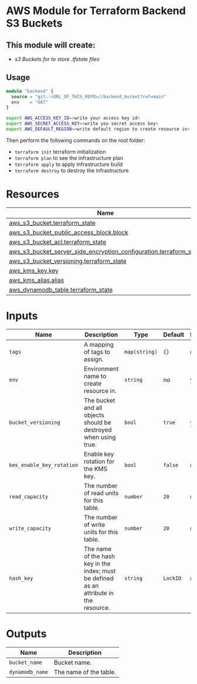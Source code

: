 # AWS Module for Terraform Backend S3 Buckets

## This module will create:
- _s3 Buckets for to store .tfstate files_

## **Usage**
```terraform
module "backend" {
  source = "git::<URL_OF_THIS_REPO>//backend_bucket?ref=main"
  env    = "UAT"
}
```
```bash
export AWS_ACCESS_KEY_ID=<write your access key id>
export AWS_SECRET_ACCESS_KEY=<write you secret access key>
export AWS_DEFAULT_REGION=<write default region to create resource in>
```

Then perform the following commands on the root folder:
- `terraform init` terraform initialization
- `terraform plan` to see the infrastructure plan
- `terraform apply` to apply infrastructure build
- `terraform destroy` to destroy the infrastructure

# **Resources**
|Name | Type|
|-----|-----|
|[aws_s3_bucket.terraform_state](https://registry.terraform.io/providers/hashicorp/aws/latest/docs/resources/s3_bucket)|resource|
|[aws_s3_bucket_public_access_block.block](https://registry.terraform.io/providers/hashicorp/aws/latest/docs/resources/s3_account_public_access_block)|resource|
|[aws_s3_bucket_acl.terraform_state](https://registry.terraform.io/providers/hashicorp/aws/latest/docs/resources/s3_bucket_acl)|resource|
|[aws_s3_bucket_server_side_encryption_configuration.terraform_state](https://registry.terraform.io/providers/hashicorp/aws/latest/docs/resources/s3_bucket_server_side_encryption_configuration)|resource|
|[aws_s3_bucket_versioning.terraform_state](https://registry.terraform.io/providers/hashicorp/aws/latest/docs/resources/s3_bucket_versioning)|resource|
|[aws_kms_key.key](https://registry.terraform.io/providers/hashicorp/aws/latest/docs/resources/kms_key)|resource|
|[aws_kms_alias.alias](https://registry.terraform.io/providers/hashicorp/aws/latest/docs/resources/kms_alias)|resource|
|[aws_dynamodb_table.terraform_state](https://registry.terraform.io/providers/hashicorp/aws/latest/docs/resources/dynamodb_table)|resource|

# **Inputs**
|Name|Description|Type|Default|Required|
|----|-----------|----|-------|--------|
|`tags`|A mapping of tags to assign.|`map(string)`|`{}`|no|
|`env`|Environment name to create resource in.|`string`|no|yes|
|`bucket_versioning`|The bucket and all objects should be destroyed when using true.|`bool`|`true`|yes|
|`kms_enable_key_rotation`|Enable key rotation for the KMS key.|`bool`|`false`|no|
|`read_capacity`|The number of read units for this table.|`number`|`20`|no|
|`write_capacity`|The number of write units for this table.|`number`|`20`|no|
|`hash_key`|The name of the hash key in the index; must be defined as an attribute in the resource.|`string`|`LockID`|no|

# **Outputs**
|Name|Description|
|----|-----------|
|`bucket_name`|Bucket name.|
|`dynamodb_name`|The name of the table.|